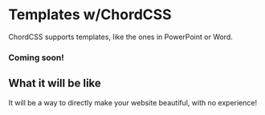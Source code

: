 # Templates w/ChordCSS
ChordCSS supports templates, like the ones in PowerPoint or Word.

### Coming soon!
## What it will be like
It will be a way to directly make your website beautiful, with no experience!